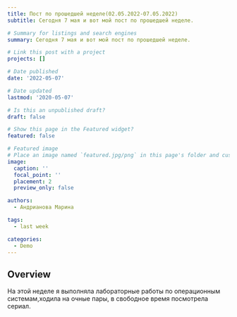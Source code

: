 ```yaml
---
title: Пост по прошедшей неделе(02.05.2022-07.05.2022)
subtitle: Сегодня 7 мая и вот мой пост по прошедшей неделе.

# Summary for listings and search engines
summary: Сегодня 7 мая и вот мой пост по прошедшей неделе.

# Link this post with a project
projects: []

# Date published
date: '2022-05-07'

# Date updated
lastmod: '2020-05-07'

# Is this an unpublished draft?
draft: false

# Show this page in the Featured widget?
featured: false

# Featured image
# Place an image named `featured.jpg/png` in this page's folder and customize its options here.
image:
  caption: ''
  focal_point: ''
  placement: 2
  preview_only: false

authors:
  - Андрианова Марина

tags:
  - last week

categories:
  - Demo
---
```


## Overview

На этой неделе я выполняла лабораторные работы по операционным системам,ходила на очные пары, в свободное время посмотрела сериал.
